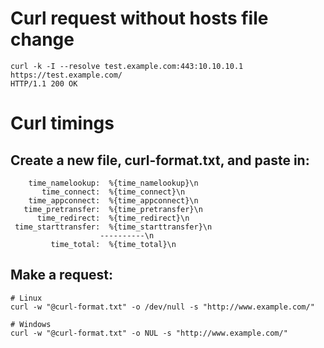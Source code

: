 # Curl request without hosts file change
```
curl -k -I --resolve test.example.com:443:10.10.10.1 https://test.example.com/
HTTP/1.1 200 OK
```


# Curl timings

## Create a new file, curl-format.txt, and paste in:

```
    time_namelookup:  %{time_namelookup}\n
       time_connect:  %{time_connect}\n
    time_appconnect:  %{time_appconnect}\n
   time_pretransfer:  %{time_pretransfer}\n
      time_redirect:  %{time_redirect}\n
 time_starttransfer:  %{time_starttransfer}\n
                    ----------\n
         time_total:  %{time_total}\n
```

## Make a request:
```
# Linux
curl -w "@curl-format.txt" -o /dev/null -s "http://www.example.com/"

# Windows
curl -w "@curl-format.txt" -o NUL -s "http://www.example.com/"
```
